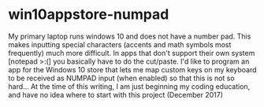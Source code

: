 # win10appstore-numpad
My primary laptop runs windows 10 and does not have a number pad. This makes inputting special characters (accents and math symbols most frequently) much more difficult. In apps that don't support their own system [notepad >:(] you basically have to do the cut/paste. I'd like to program an app for the Windows 10 store that lets me map custom keys on my keyboard to be received as NUMPAD input (when enabled) so that this is not so hard... At the time of this writing, I am just beginning my coding education, and have no idea where to start with this project (December 2017)
